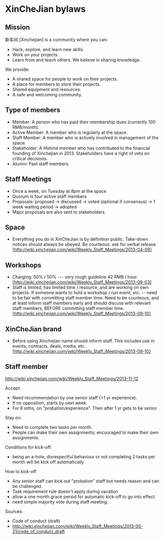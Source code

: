 # XinCheJian bylaws

## Mission

新车间 [Xinchejian] is a community where you can:

* Hack, explore, and learn new skills.
* Work on your projects.
* Learn from and teach others. We believe in sharing knowledge.

We provide:

* A shared space for people to work on their projects.
* A place for members to store their projects.
* Shared equipment and resources.
* A safe and welcoming community.

## Type of members

* Member: A person who has paid their membership dues (currently 100 RMB/month).
* Active Member: A member who is regularly at the space.
* Staff Member: A member who is actively involved in management of the space.
* Stakeholder: A lifetime member who has contributed to the financial founding of Xinchejian in 2013.  Stakeholders have a right of veto on critical decisions.
* Alumni: Past staff members.

## Staff Meetings

* Once a week, on Tuesday at 8pm at the space
* Quorum is four active staff members
* Proposals: proposed -> discussed -> voted (optional if consensus) -> 1 week waiting period -> adopted
* Major proposals are also sent to stakeholders

## Space

* Everything you do in XinCheJian is by definition public. Take-down notices should always be obeyed. Be courteous: ask for verbal release. [http://wiki.xinchejian.com/wiki/Weekly_Staff_Meetings/2013-04-09]

## Workshops

* Charging: 50% / 50% --- very rough guideline 42 RMB / hour. [http://wiki.xinchejian.com/wiki/Weekly_Staff_Meetings/2013-09-03]
* Staff is limited, has limited time / resource, and are working on own projects. If someone wants to hold a workshop / run event, etc. -- need to be fair with committing staff member time. Need to be courteous, and at least inform staff members early and should discuss with relevant staff members, BEFORE committing staff member time. [http://wiki.xinchejian.com/wiki/Weekly_Staff_Meetings/2013-09-10]

## XinCheJian brand

* Before using Xinchejian name should inform staff. This includes use in events, contracts, deals, media, etc. [http://wiki.xinchejian.com/wiki/Weekly_Staff_Meetings/2013-09-10]

## Staff member

http://wiki.xinchejian.com/wiki/Weekly_Staff_Meetings/2013-11-12

Accept:

* Need recommendation by one senior staff (>1 yr experience).
* If no opposition, starts by next week.
* For 6 mths, on "probation/experience". Then after 1 yr gets to be senior.

Stay on:

* Need to complete two tasks per month.
* People can make their own assignments; encouraged to make their own assignments.

Conditions for kick-off:

* being an a-hole, disrespectful behaviour or not completing 2 tasks per month will be kick off automatically

How to kick-off

* Any senior staff can kick out "probation" staff but needs reason and can be challenged.
* Task requirement rule doesn't apply during vacation
* allow a one month grace period for automatic kick-off to go into effect.
* need simple majority vote during staff meeting.

Sources:

* Code of conduct (draft)
 * http://wiki.xinchejian.com/wiki/Weekly_Staff_Meetings/2013-05-21/code_of_conduct_draft
